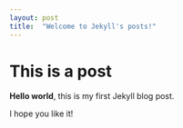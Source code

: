 ```yaml
---
layout: post
title:  "Welcome to Jekyll's posts!"
---
```


# This is a post

**Hello world**, this is my first Jekyll blog post.

I hope you like it!
